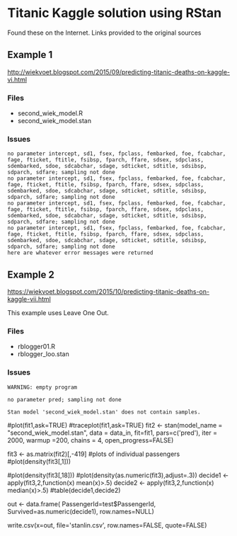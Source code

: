 
# Titanic Kaggle solution using RStan

Found these on the Internet.  Links provided to the original sources

## Example 1

http://wiekvoet.blogspot.com/2015/09/predicting-titanic-deaths-on-kaggle-vi.html

### Files

- second_wiek_model.R
- second_wiek_model.stan


### Issues

```
no parameter intercept, sd1, fsex, fpclass, fembarked, foe, fcabchar, fage, fticket, ftitle, fsibsp, fparch, ffare, sdsex, sdpclass, sdembarked, sdoe, sdcabchar, sdage, sdticket, sdtitle, sdsibsp, sdparch, sdfare; sampling not done
no parameter intercept, sd1, fsex, fpclass, fembarked, foe, fcabchar, fage, fticket, ftitle, fsibsp, fparch, ffare, sdsex, sdpclass, sdembarked, sdoe, sdcabchar, sdage, sdticket, sdtitle, sdsibsp, sdparch, sdfare; sampling not done
no parameter intercept, sd1, fsex, fpclass, fembarked, foe, fcabchar, fage, fticket, ftitle, fsibsp, fparch, ffare, sdsex, sdpclass, sdembarked, sdoe, sdcabchar, sdage, sdticket, sdtitle, sdsibsp, sdparch, sdfare; sampling not done
no parameter intercept, sd1, fsex, fpclass, fembarked, foe, fcabchar, fage, fticket, ftitle, fsibsp, fparch, ffare, sdsex, sdpclass, sdembarked, sdoe, sdcabchar, sdage, sdticket, sdtitle, sdsibsp, sdparch, sdfare; sampling not done
here are whatever error messages were returned
```

## Example 2

https://wiekvoet.blogspot.com/2015/10/predicting-titanic-deaths-on-kaggle-vii.html

This example uses Leave One Out.

### Files

- rblogger01.R
- rblogger_loo.stan

### Issues

```
WARNING: empty program

no parameter pred; sampling not done

Stan model 'second_wiek_model.stan' does not contain samples.
```

#plot(fit1,ask=TRUE)
#traceplot(fit1,ask=TRUE)
fit2 <- stan(model_name = "second_wiek_model.stan", 
             data = data_in, 
             fit=fit1,
             pars=c('pred'),
             iter = 2000, 
             warmup =200,
             chains = 4,
             open_progress=FALSE)
             
fit3 <- as.matrix(fit2)[,-419]
#plots of individual passengers
#plot(density(fit3[,1]))

#plot(density(fit3[,18]))
#plot(density(as.numeric(fit3),adjust=.3))
decide1 <- apply(fit3,2,function(x) mean(x)>.5)
decide2 <- apply(fit3,2,function(x) median(x)>.5)
#table(decide1,decide2)

out <- data.frame(
  PassengerId=test$PassengerId,
  Survived=as.numeric(decide1),
  row.names=NULL)

write.csv(x=out,
          file='stanlin.csv',
          row.names=FALSE,
          quote=FALSE)